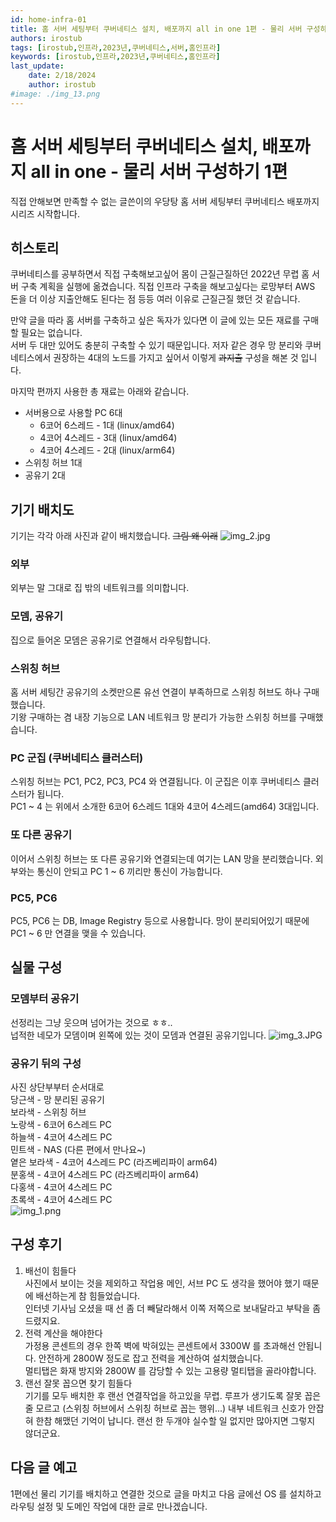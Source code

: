 ```yaml
---
id: home-infra-01
title: 홈 서버 세팅부터 쿠버네티스 설치, 배포까지 all in one 1편 - 물리 서버 구성하기 
authors: irostub
tags: [irostub,인프라,2023년,쿠버네티스,서버,홈인프라]
keywords: [irostub,인프라,2023년,쿠버네티스,홈인프라]
last_update:
    date: 2/18/2024
    author: irostub
#image: ./img_13.png
---
```


# 홈 서버 세팅부터 쿠버네티스 설치, 배포까지 all in one - 물리 서버 구성하기 1편
직접 안해보면 만족할 수 없는 글쓴이의 우당탕 홈 서버 세팅부터 쿠버네티스 배포까지 시리즈 시작합니다.
## 히스토리
쿠버네티스를 공부하면서 직접 구축해보고싶어 몸이 근질근질하던 2022년 무렵 홈 서버 구축 계획을 실행에 옮겼습니다. 
직접 인프라 구축을 해보고싶다는 로망부터 AWS 돈을 더 이상 지출안해도 된다는 점 등등 여러 이유로 근질근질 했던 것 같습니다. 

만약 글을 따라 홈 서버를 구축하고 싶은 독자가 있다면 이 글에 있는 모든 재료를 구매할 필요는 없습니다.  
서버 두 대만 있어도 충분히 구축할 수 있기 때문입니다. 저자 같은 경우 망 분리와 쿠버네티스에서 권장하는 4대의 노드를 가지고 싶어서 이렇게 ~~과지출~~ 구성을 해본 것 입니다.

마지막 편까지 사용한 총 재료는 아래와 같습니다. 
- 서버용으로 사용할 PC 6대
  - 6코어 6스레드 - 1대 (linux/amd64)
  - 4코어 4스레드 - 3대 (linux/amd64)
  - 4코어 4스레드 - 2대 (linux/arm64)
- 스위칭 허브 1대
- 공유기 2대

## 기기 배치도
기기는 각각 아래 사진과 같이 배치했습니다. ~~그림 왜 이래~~
![img_2.jpg](img_2.jpg)
### 외부
외부는 말 그대로 집 밖의 네트워크를 의미합니다.
### 모뎀, 공유기
집으로 들어온 모뎀은 공유기로 연결해서 라우팅합니다.
### 스위칭 허브
홈 서버 세팅간 공유기의 소켓만으론 유선 연결이 부족하므로 스위칭 허브도 하나 구매했습니다.  
기왕 구매하는 겸 내장 기능으로 LAN 네트워크 망 분리가 가능한 스위칭 허브를 구매했습니다.
### PC 군집 (쿠버네티스 클러스터)
스위칭 허브는 PC1, PC2, PC3, PC4 와 연결됩니다. 이 군집은 이후 쿠버네티스 클러스터가 됩니다.  
PC1 ~ 4 는 위에서 소개한 6코어 6스레드 1대와 4코어 4스레드(amd64) 3대입니다.
### 또 다른 공유기
이어서 스위칭 허브는 또 다른 공유기와 연결되는데 여기는 LAN 망을 분리했습니다. 외부와는 통신이 안되고 PC 1 ~ 6 끼리만 통신이 가능합니다.
### PC5, PC6
PC5, PC6 는 DB, Image Registry 등으로 사용합니다. 망이 분리되어있기 때문에 PC1 ~ 6 만 연결을 맺을 수 있습니다.

## 실물 구성
### 모뎀부터 공유기
선정리는 그냥 웃으며 넘어가는 것으로 ㅎㅎ..  
넙적한 네모가 모뎀이며 왼쪽에 있는 것이 모뎀과 연결된 공유기입니다.
![img_3.JPG](img_3.JPG)

### 공유기 뒤의 구성
사진 상단부부터 순서대로  
당근색 - 망 분리된 공유기    
보라색 - 스위칭 허브  
노랑색 - 6코어 6스레드 PC  
하늘색 - 4코어 4스레드 PC  
민트색 - NAS (다른 편에서 만나요~)  
옅은 보라색 - 4코어 4스레드 PC (라즈베리파이 arm64)  
분홍색 - 4코어 4스레드 PC (라즈베리파이 arm64)  
다홍색 - 4코어 4스레드 PC  
초록색 - 4코어 4스레드 PC  
![img_1.png](img_1.png)

## 구성 후기
1. 배선이 힘들다  
사진에서 보이는 것을 제외하고 작업용 메인, 서브 PC 도 생각을 했어야 했기 때문에 배선하는게 참 힘들었습니다.  
인터넷 기사님 오셨을 때 선 좀 더 빼달라해서 이쪽 저쪽으로 보내달라고 부탁을 좀 드렸지요.  
2. 전력 계산을 해야한다  
가정용 콘센트의 경우 한쪽 벽에 박혀있는 콘센트에서 3300W 를 초과해선 안됩니다. 안전하게 2800W 정도로 잡고 전력을 계산하여 설치했습니다.  
멀티탭은 화재 방지와 2800W 를 감당할 수 있는 고용량 멀티탭을 골라야합니다.
3. 랜선 잘못 꼽으면 찾기 힘들다  
기기를 모두 배치한 후 랜선 연결작업을 하고있을 무렵. 루프가 생기도록 잘못 꼽은 줄 모르고 (스위칭 허브에서 스위칭 허브로 꼽는 행위...) 내부 네트워크
신호가 안잡혀 한참 해맸던 기억이 납니다. 랜선 한 두개야 실수할 일 없지만 많아지면 그렇지 않더군요.

## 다음 글 예고
1편에선 물리 기기를 배치하고 연결한 것으로 글을 마치고
다음 글에선 OS 를 설치하고 라우팅 설정 및 도메인 작업에 대한 글로 만나겠습니다.  
